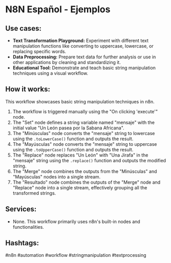 # N8N Español - Ejemplos

## Use cases:

*   **Text Transformation Playground:**  Experiment with different text manipulation functions like converting to uppercase, lowercase, or replacing specific words.
*   **Data Preprocessing:**  Prepare text data for further analysis or use in other applications by cleaning and standardizing it.
*   **Educational Tool:**  Demonstrate and teach basic string manipulation techniques using a visual workflow.

## How it works:

This workflow showcases basic string manipulation techniques in n8n.

1.  The workflow is triggered manually using the "On clicking 'execute'" node.
2.  The "Set" node defines a string variable named "mensaje" with the initial value "Un León pasea por la Sabana Africana".
3.  The "Minúsculas" node converts the "mensaje" string to lowercase using the `.toLowerCase()` function and outputs the result.
4.  The "Mayúsculas" node converts the "mensaje" string to uppercase using the `.toUpperCase()` function and outputs the result.
5.  The "Replace" node replaces "Un León" with "Una Jirafa" in the "mensaje" string using the `.replace()` function and outputs the modified string.
6.  The "Merge" node combines the outputs from the "Minúsculas" and "Mayúsculas" nodes into a single stream.
7.  The "Resultado" node combines the outputs of the "Merge" node and "Replace" node into a single stream, effectively grouping all the transformed strings.

## Services:

*   None. This workflow primarily uses n8n's built-in nodes and functionalities.

## Hashtags:

#n8n #automation #workflow #stringmanipulation #textprocessing
